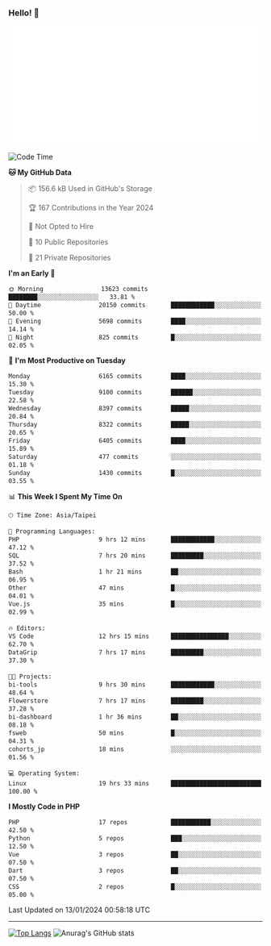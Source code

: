 ### Hello! 👋

![Metrics](/metrics.classic.svg)

<!--START_SECTION:waka-->
![Code Time](http://img.shields.io/badge/Code%20Time-1%2C039%20hrs%2027%20mins-blue)

**🐱 My GitHub Data** 

> 📦 156.6 kB Used in GitHub's Storage 
 > 
> 🏆 167 Contributions in the Year 2024
 > 
> 🚫 Not Opted to Hire
 > 
> 📜 10 Public Repositories 
 > 
> 🔑 21 Private Repositories 
 > 
**I'm an Early 🐤** 

```text
🌞 Morning                13623 commits       ████████░░░░░░░░░░░░░░░░░   33.81 % 
🌆 Daytime                20150 commits       ████████████░░░░░░░░░░░░░   50.00 % 
🌃 Evening                5698 commits        ████░░░░░░░░░░░░░░░░░░░░░   14.14 % 
🌙 Night                  825 commits         █░░░░░░░░░░░░░░░░░░░░░░░░   02.05 % 
```
📅 **I'm Most Productive on Tuesday** 

```text
Monday                   6165 commits        ████░░░░░░░░░░░░░░░░░░░░░   15.30 % 
Tuesday                  9100 commits        ██████░░░░░░░░░░░░░░░░░░░   22.58 % 
Wednesday                8397 commits        █████░░░░░░░░░░░░░░░░░░░░   20.84 % 
Thursday                 8322 commits        █████░░░░░░░░░░░░░░░░░░░░   20.65 % 
Friday                   6405 commits        ████░░░░░░░░░░░░░░░░░░░░░   15.89 % 
Saturday                 477 commits         ░░░░░░░░░░░░░░░░░░░░░░░░░   01.18 % 
Sunday                   1430 commits        █░░░░░░░░░░░░░░░░░░░░░░░░   03.55 % 
```


📊 **This Week I Spent My Time On** 

```text
🕑︎ Time Zone: Asia/Taipei

💬 Programming Languages: 
PHP                      9 hrs 12 mins       ████████████░░░░░░░░░░░░░   47.12 % 
SQL                      7 hrs 20 mins       █████████░░░░░░░░░░░░░░░░   37.52 % 
Bash                     1 hr 21 mins        ██░░░░░░░░░░░░░░░░░░░░░░░   06.95 % 
Other                    47 mins             █░░░░░░░░░░░░░░░░░░░░░░░░   04.01 % 
Vue.js                   35 mins             █░░░░░░░░░░░░░░░░░░░░░░░░   02.99 % 

🔥 Editors: 
VS Code                  12 hrs 15 mins      ████████████████░░░░░░░░░   62.70 % 
DataGrip                 7 hrs 17 mins       █████████░░░░░░░░░░░░░░░░   37.30 % 

🐱‍💻 Projects: 
bi-tools                 9 hrs 30 mins       ████████████░░░░░░░░░░░░░   48.64 % 
Flowerstore              7 hrs 17 mins       █████████░░░░░░░░░░░░░░░░   37.28 % 
bi-dashboard             1 hr 36 mins        ██░░░░░░░░░░░░░░░░░░░░░░░   08.18 % 
fsweb                    50 mins             █░░░░░░░░░░░░░░░░░░░░░░░░   04.31 % 
cohorts_jp               18 mins             ░░░░░░░░░░░░░░░░░░░░░░░░░   01.56 % 

💻 Operating System: 
Linux                    19 hrs 33 mins      █████████████████████████   100.00 % 
```

**I Mostly Code in PHP** 

```text
PHP                      17 repos            ███████████░░░░░░░░░░░░░░   42.50 % 
Python                   5 repos             ███░░░░░░░░░░░░░░░░░░░░░░   12.50 % 
Vue                      3 repos             ██░░░░░░░░░░░░░░░░░░░░░░░   07.50 % 
Dart                     3 repos             ██░░░░░░░░░░░░░░░░░░░░░░░   07.50 % 
CSS                      2 repos             █░░░░░░░░░░░░░░░░░░░░░░░░   05.00 % 
```




 Last Updated on 13/01/2024 00:58:18 UTC
<!--END_SECTION:waka-->

<hr>

<span style="display:inline-block">[![Top Langs](https://github-readme-stats.vercel.app/api/top-langs/?username=maureendadap&layout=compact&theme=transparent)](https://github.com/anuraghazra/github-readme-stats)</span>
<span style="display:inline-block">![Anurag's GitHub stats](https://github-readme-stats.vercel.app/api?username=maureendadap&show_icons=true&theme=transparent&count_private=true)</span>

<!--
**MaureenDadap/maureendadap** is a ✨ _special_ ✨ repository because its `README.md` (this file) appears on your GitHub profile.

Here are some ideas to get you started:

- 🔭 I’m currently working on ...
- 🌱 I’m currently learning ...
- 👯 I’m looking to collaborate on ...
- 🤔 I’m looking for help with ...
- 💬 Ask me about ...
- 📫 How to reach me: ...
- 😄 Pronouns: ...
- ⚡ Fun fact: ...
-->
